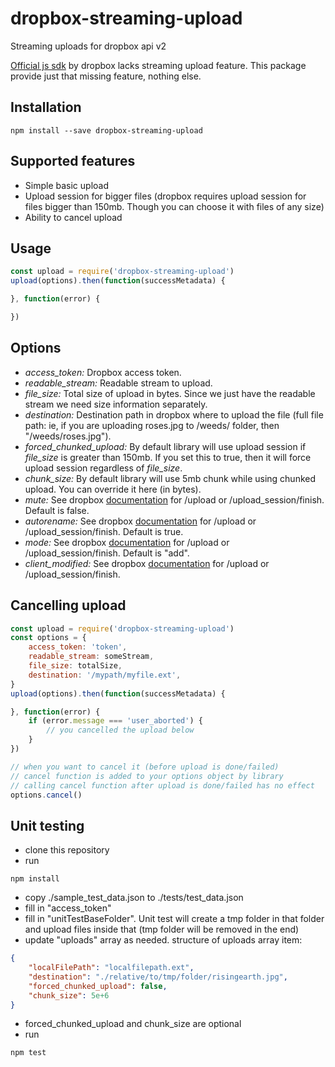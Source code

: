 # dropbox-streaming-upload

Streaming uploads for dropbox api v2

[Official js sdk](https://github.com/dropbox/dropbox-sdk-js) by dropbox lacks streaming upload feature. This package provide just that missing feature, nothing else.

## Installation
```
npm install --save dropbox-streaming-upload
```

## Supported features
- Simple basic upload
- Upload session for bigger files (dropbox requires upload session for files bigger than 150mb. Though you can choose it with files of any size)
- Ability to cancel upload

## Usage
``` javascript
const upload = require('dropbox-streaming-upload')
upload(options).then(function(successMetadata) {

}, function(error) {

})
```

## Options
- *access_token:* Dropbox access token.
- *readable_stream:* Readable stream to upload.
- *file_size:* Total size of upload in bytes. Since we just have the readable stream we need size information separately.
- *destination:* Destination path in dropbox where to upload the file (full file path: ie, if you are uploading roses.jpg to /weeds/ folder, then "/weeds/roses.jpg").
- *forced_chunked_upload:* By default library will use upload session if *file_size* is greater than 150mb. If you set this to true, then it will force upload session regardless of *file_size*.
- *chunk_size:* By default library will use 5mb chunk while using chunked upload. You can override it here (in bytes).
- *mute:* See dropbox [documentation](https://www.dropbox.com/developers/documentation/http/documentation#files-upload) for /upload or /upload_session/finish. Default is false.
- *autorename:* See dropbox [documentation](https://www.dropbox.com/developers/documentation/http/documentation#files-upload) for /upload or /upload_session/finish. Default is true.
- *mode:* See dropbox [documentation](https://www.dropbox.com/developers/documentation/http/documentation#files-upload) for /upload or /upload_session/finish. Default is "add".
- *client_modified:* See dropbox [documentation](https://www.dropbox.com/developers/documentation/http/documentation#files-upload) for /upload or /upload_session/finish.

## Cancelling upload
``` javascript
const upload = require('dropbox-streaming-upload')
const options = {
    access_token: 'token',
    readable_stream: someStream,
    file_size: totalSize,
    destination: '/mypath/myfile.ext',
}
upload(options).then(function(successMetadata) {

}, function(error) {
    if (error.message === 'user_aborted') {
        // you cancelled the upload below
    }
})

// when you want to cancel it (before upload is done/failed)
// cancel function is added to your options object by library
// calling cancel function after upload is done/failed has no effect
options.cancel()
```

## Unit testing
- clone this repository
- run
```
npm install
```
- copy ./sample\_test\_data.json to ./tests/test\_data.json
- fill in "access\_token"
- fill in "unitTestBaseFolder". Unit test will create a tmp folder in that folder and upload files inside that (tmp folder will be removed in the end)
- update "uploads" array as needed. structure of uploads array item:
``` json
{
    "localFilePath": "localfilepath.ext",
    "destination": "./relative/to/tmp/folder/risingearth.jpg",
    "forced_chunked_upload": false,
    "chunk_size": 5e+6
}
```
- forced\_chunked\_upload and chunk\_size are optional
- run 
```
npm test
```
